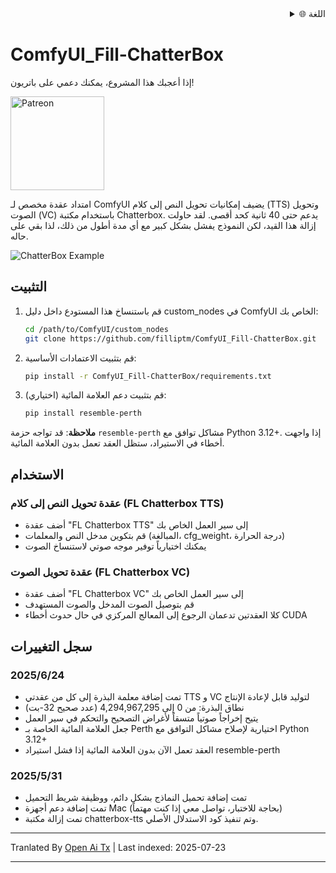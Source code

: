 <div align="right">
  <details>
    <summary >🌐 اللغة</summary>
    <div>
      <div align="center">
        <a href="https://openaitx.github.io/view.html?user=filliptm&project=ComfyUI_Fill-ChatterBox&lang=en">English</a>
        | <a href="https://openaitx.github.io/view.html?user=filliptm&project=ComfyUI_Fill-ChatterBox&lang=zh-CN">简体中文</a>
        | <a href="https://openaitx.github.io/view.html?user=filliptm&project=ComfyUI_Fill-ChatterBox&lang=zh-TW">繁體中文</a>
        | <a href="https://openaitx.github.io/view.html?user=filliptm&project=ComfyUI_Fill-ChatterBox&lang=ja">日本語</a>
        | <a href="https://openaitx.github.io/view.html?user=filliptm&project=ComfyUI_Fill-ChatterBox&lang=ko">한국어</a>
        | <a href="https://openaitx.github.io/view.html?user=filliptm&project=ComfyUI_Fill-ChatterBox&lang=hi">हिन्दी</a>
        | <a href="https://openaitx.github.io/view.html?user=filliptm&project=ComfyUI_Fill-ChatterBox&lang=th">ไทย</a>
        | <a href="https://openaitx.github.io/view.html?user=filliptm&project=ComfyUI_Fill-ChatterBox&lang=fr">Français</a>
        | <a href="https://openaitx.github.io/view.html?user=filliptm&project=ComfyUI_Fill-ChatterBox&lang=de">Deutsch</a>
        | <a href="https://openaitx.github.io/view.html?user=filliptm&project=ComfyUI_Fill-ChatterBox&lang=es">Español</a>
        | <a href="https://openaitx.github.io/view.html?user=filliptm&project=ComfyUI_Fill-ChatterBox&lang=it">Italiano</a>
        | <a href="https://openaitx.github.io/view.html?user=filliptm&project=ComfyUI_Fill-ChatterBox&lang=ru">Русский</a>
        | <a href="https://openaitx.github.io/view.html?user=filliptm&project=ComfyUI_Fill-ChatterBox&lang=pt">Português</a>
        | <a href="https://openaitx.github.io/view.html?user=filliptm&project=ComfyUI_Fill-ChatterBox&lang=nl">Nederlands</a>
        | <a href="https://openaitx.github.io/view.html?user=filliptm&project=ComfyUI_Fill-ChatterBox&lang=pl">Polski</a>
        | <a href="https://openaitx.github.io/view.html?user=filliptm&project=ComfyUI_Fill-ChatterBox&lang=ar">العربية</a>
        | <a href="https://openaitx.github.io/view.html?user=filliptm&project=ComfyUI_Fill-ChatterBox&lang=fa">فارسی</a>
        | <a href="https://openaitx.github.io/view.html?user=filliptm&project=ComfyUI_Fill-ChatterBox&lang=tr">Türkçe</a>
        | <a href="https://openaitx.github.io/view.html?user=filliptm&project=ComfyUI_Fill-ChatterBox&lang=vi">Tiếng Việt</a>
        | <a href="https://openaitx.github.io/view.html?user=filliptm&project=ComfyUI_Fill-ChatterBox&lang=id">Bahasa Indonesia</a>
      </div>
    </div>
  </details>
</div>

# ComfyUI_Fill-ChatterBox

إذا أعجبك هذا المشروع، يمكنك دعمي على باتريون!
<p align="left">
  <a href="https://www.patreon.com/c/Machinedelusions">
    <img src="https://raw.githubusercontent.com/filliptm/ComfyUI_Fill-ChatterBox/main/assets/Patreon.png" width="150px" alt="Patreon">
  </a>
</p>

امتداد عقدة مخصص لـ ComfyUI يضيف إمكانيات تحويل النص إلى كلام (TTS) وتحويل الصوت (VC) باستخدام مكتبة Chatterbox.
يدعم حتى 40 ثانية كحد أقصى. لقد حاولت إزالة هذا القيد، لكن النموذج يفشل بشكل كبير مع أي مدة أطول من ذلك، لذا بقي على حاله.

![ChatterBox Example](https://raw.githubusercontent.com/filliptm/ComfyUI_Fill-ChatterBox/main/web/image.png)

## التثبيت

1. قم باستنساخ هذا المستودع داخل دليل custom_nodes في ComfyUI الخاص بك:

   ```bash
   cd /path/to/ComfyUI/custom_nodes
   git clone https://github.com/filliptm/ComfyUI_Fill-ChatterBox.git
   ```
2. قم بتثبيت الاعتمادات الأساسية:

   ```bash
   pip install -r ComfyUI_Fill-ChatterBox/requirements.txt
   ```
3. (اختياري) قم بتثبيت دعم العلامة المائية:

   ```bash
   pip install resemble-perth
   ```
**ملاحظة**: قد تواجه حزمة `resemble-perth` مشاكل توافق مع Python 3.12+. إذا واجهت أخطاء في الاستيراد، ستظل العقد تعمل بدون العلامة المائية.

## الاستخدام

### عقدة تحويل النص إلى كلام (FL Chatterbox TTS)
- أضف عقدة "FL Chatterbox TTS" إلى سير العمل الخاص بك
- قم بتكوين مدخل النص والمعلمات (المبالغة، cfg_weight، درجة الحرارة)
- يمكنك اختيارياً توفير موجه صوتي لاستنساخ الصوت

### عقدة تحويل الصوت (FL Chatterbox VC)
- أضف عقدة "FL Chatterbox VC" إلى سير العمل الخاص بك
- قم بتوصيل الصوت المدخل والصوت المستهدف
- كلا العقدتين تدعمان الرجوع إلى المعالج المركزي في حال حدوث أخطاء CUDA

## سجل التغييرات

### 2025/6/24
- تمت إضافة معلمة البذرة إلى كل من عقدتي TTS و VC لتوليد قابل لإعادة الإنتاج
- نطاق البذرة: من 0 إلى 4,294,967,295 (عدد صحيح 32-بت)
- يتيح إخراجاً صوتياً متسقاً لأغراض التصحيح والتحكم في سير العمل
- جعل العلامة المائية الخاصة بـ Perth اختيارية لإصلاح مشاكل التوافق مع Python 3.12+
- العقد تعمل الآن بدون العلامة المائية إذا فشل استيراد resemble-perth

### 2025/5/31
- تمت إضافة تحميل النماذج بشكل دائم، ووظيفة شريط التحميل
- تمت إضافة دعم أجهزة Mac (بحاجة للاختبار، تواصل معي إذا كنت مهتماً)
- تمت إزالة مكتبة chatterbox-tts وتم تنفيذ كود الاستدلال الأصلي.




---

Tranlated By [Open Ai Tx](https://github.com/OpenAiTx/OpenAiTx) | Last indexed: 2025-07-23

---